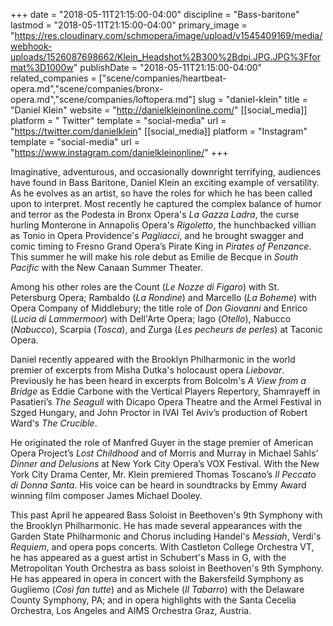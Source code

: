 +++
date = "2018-05-11T21:15:00-04:00"
discipline = "Bass-baritone"
lastmod = "2018-05-11T21:15:00-04:00"
primary_image = "https://res.cloudinary.com/schmopera/image/upload/v1545409169/media/webhook-uploads/1526087698662/Klein_Headshot%2B300%2Bdpi.JPG.JPG%3Fformat%3D1000w"
publishDate = "2018-05-11T21:15:00-04:00"
related_companies = ["scene/companies/heartbeat-opera.md","scene/companies/bronx-opera.md","scene/companies/loftopera.md"]
slug = "daniel-klein"
title = "Daniel Klein"
website = "http://danielkleinonline.com/"
[[social_media]]
platform = " Twitter"
template = "social-media"
url = "https://twitter.com/danielklein"
[[social_media]]
platform = "Instagram"
template = "social-media"
url = "https://www.instagram.com/danielkleinonline/"
+++

Imaginative, adventurous, and occasionally downright terrifying, audiences have found in Bass Baritone, Daniel Klein an exciting example of versatility. As he evolves as an artist, so have the roles for which he has been called upon to interpret.  Most recently he captured the complex balance of humor and terror as the Podesta in Bronx Opera's *La Gazza Ladra*, the curse hurling Monterone in Annapolis Opera's *Rigoletto*, the hunchbacked villian as Tonio in Opera Providence's *Pagliacci*, and he brought swagger and comic timing to Fresno Grand Opera’s Pirate King in *Pirates of Penzance*.   This summer he will make his role debut as Emilie de Becque in *South Pacific* with the New Canaan Summer Theater.

Among his other roles are the Count (*Le Nozze di Figaro*) with St. Petersburg Opera; Rambaldo (*La Rondine*) and Marcello (*La Boheme*) with Opera Company of Middlebury; the title role of *Don Giovanni* and Enrico (*Lucia di Lammermoor*) with Dell'Arte Opera;  Iago (*Otello*), Nabucco (*Nabucco*), Scarpia (*Tosca*), and Zurga (*Les pecheurs de perles*) at Taconic Opera.

Daniel recently appeared with the Brooklyn Philharmonic in the world premier of excerpts from Misha Dutka's holocaust opera *Liebovar*.  Previously he has been heard in excerpts from Bolcolm's *A View from a Bridge* as Eddie Carbone with the Vertical Players Repertory, Shamrayeff in Pasatieri’s *The Seagull*  with Dicapo Opera Theatre and the Armel Festival in Szged Hungary, and John Proctor in IVAI Tel Aviv’s production of Robert Ward's *The Crucible*.  

He originated the role of Manfred Guyer in the stage premier of American Opera Project’s *Lost Childhood* and of Morris and Murray in Michael Sahls’ *Dinner and Delusions* at New York City Opera’s VOX Festival. With the New York City Drama Center, Mr. Klein premiered Thomas Toscano’s *Il Peccato di Donna Santa*. His voice can be heard in soundtracks by Emmy Award winning film composer James Michael Dooley.

This past April he appeared Bass Soloist in Beethoven's 9th Symphony with the Brooklyn Philharmonic. He has made several appearances with the Garden State Philharmonic and Chorus including Handel's *Messiah*, Verdi's *Requiem*, and opera pops concerts.   With Castleton College Orchestra VT, he has appeared as a guest artist in Schubert's Mass in G, with the Metropolitan Youth Orchestra as bass soloist in Beethoven's 9th Symphony.  He has appeared in opera in concert with the Bakersfeild Symphony as Gugliemo (*Così fan tutte*) and as Michele (*Il Tabarro*) with the Delaware County Symphony, PA; and in opera highlights with the Santa Cecelia Orchestra, Los Angeles and AIMS Orchestra Graz, Austria.
